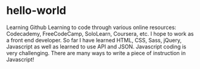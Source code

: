 # hello-world
Learning Github
Learning to code through various online resources: Codecademy, FreeCodeCamp, SoloLearn, Coursera, etc.
I hope to work as a front end developer. So far I have learned HTML, CSS, Sass, jQuery, Javascript as well as learned to use API and JSON. Javascript coding is very challenging. There are many ways to write a piece of instruction in Javascript!


